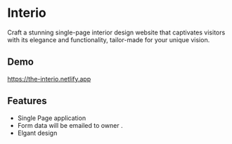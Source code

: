
# Interio

Craft a stunning single-page interior design website that captivates visitors with its elegance and functionality, tailor-made for your unique vision.



## Demo

https://the-interio.netlify.app
## Features

- Single Page application
- Form data will be emailed to owner . 
- Elgant design

